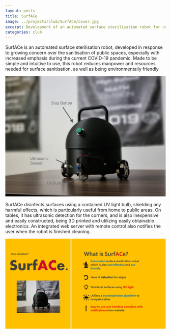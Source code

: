 ```yaml
---
layout: posts
title: SurfACe
image: ../projects/club/SurfACe/cover.jpg
excerpt: Development of an automated surface sterilization robot for use in public areas
categories: club
---
```

SurfACe is an automated surface sterilisation robot, developed in response to growing concern over the sanitisation of public spaces, especially with increased emphasis during the current COVID-19 pandemic. Made to be simple and intuitive to use, this robot reduces manpower and resources needed for surface sanitisation, as well as being environmentally friendly

![product](../../projects/club/SurfACe/image1.jpg)

SurfACe disinfects surfaces using a contained UV light bulb, shielding any harmful effects, which is particularly useful from home to public areas. On tables, it has ultrasonic detection for the corners, and is also inexpensive and easily constructed, being 3D printed and utilizing easily obtainable electronics. An integrated web server with remote control also notifies the user when the robot is finished cleaning.

![product](../../projects/club/SurfACe/image2.jpg)


